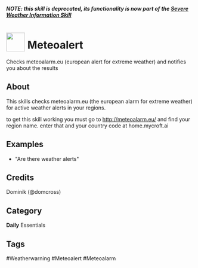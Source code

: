 **_NOTE: this skill is deprecated, its functionality is now part of the [Severe Weather Information Skill](https://github.com/domcross/severe-weather-information-skill)_**

# <img src="https://raw.githack.com/FortAwesome/Font-Awesome/master/svgs/solid/robot.svg" card_color="#40DBB0" width="50" height="50" style="vertical-align:bottom"/> Meteoalert
Checks meteoalarm.eu (european alert for extreme weather) and notifies you about the results

## About
This skills checks meteoalarm.eu (the european alarm for extreme weather) for active weather alerts in your regions.

to get this skill working you must go to http://meteoalarm.eu/ and find your region name. enter that and your country code at home.mycroft.ai

## Examples
* "Are there weather alerts"

## Credits
Dominik (@domcross)

## Category
**Daily**
Essentials

## Tags
#Weatherwarning
#Meteoalert
#Meteoalarm

